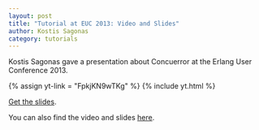 ```yaml
---
layout: post
title: "Tutorial at EUC 2013: Video and Slides"
author: Kostis Sagonas
category: tutorials
---
```


Kostis Sagonas gave a presentation about Concuerror at the Erlang User Conference 2013.

{% assign yt-link = "FpkjKN9wTKg" %}
{% include yt.html %}

[Get the slides](https://www.erlang-factory.com/upload/presentations/858/euc_pres.pdf).

You can also find the video and slides [here](https://www.erlang-factory.com/conference/ErlangUserConference2013/speakers/KostisSagonas).
